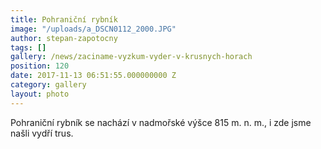 ```yaml
---
title: Pohraniční rybník
image: "/uploads/a_DSCN0112_2000.JPG"
author: stepan-zapotocny
tags: []
gallery: /news/zaciname-vyzkum-vyder-v-krusnych-horach
position: 120
date: 2017-11-13 06:51:55.000000000 Z
category: gallery
layout: photo
---
```

Pohraniční rybník se nachází v nadmořské výšce 815 m. n. m., i zde jsme
našli vydří trus.
